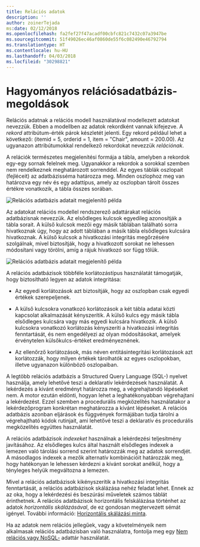 ```yaml
---
title: Relációs adatok
description: ''
author: zoinerTejada
ms:date: 02/12/2018
ms.openlocfilehash: fa2fef27f47acadf00cbfc821c7432c07a3947be
ms.sourcegitcommit: 51f49026ec46af0860de55f6c082490e46792794
ms.translationtype: HT
ms.contentlocale: hu-HU
ms.lasthandoff: 04/03/2018
ms.locfileid: "30298821"
---
```

# <a name="traditional-relational-database-solutions"></a>Hagyományos relációsadatbázis-megoldások

Relációs adatnak a relációs modell használatával modellezett adatokat nevezzük. Ebben a modellben az adatok rekordként vannak kifejezve. A *rekord* attribútum-érték párok készletét jelenti. Egy rekord például lehet a következő: (itemid = 5, orderid = 1, item = "Chair", amount = 200.00). Az ugyanazon attribútumokkal rendelkező rekordokat nevezzük *relációnak*. 

A relációk természetes megjelenítési formája a tábla, amelyben a rekordok egy-egy sornak felelnek meg. Ugyanakkor a rekordok a sorokkal szemben nem rendelkeznek meghatározott sorrenddel. Az egyes táblák oszlopait (fejléceit) az adatbázisséma határozza meg. Minden oszlophoz meg van határozva egy név és egy adattípus, amely az oszlopban tárolt összes értékre vonatkozik, a tábla összes sorában.

![Relációs adatbázis adatait megjelenítő példa](../images/example-relational.png)

Az adatokat relációs modellel rendszerező adattárakat relációs adatbázisnak nevezzük. Az elsődleges kulcsok egyedileg azonosítják a tábla sorait. A külső kulcsok mezői egy másik táblában található sorra hivatkoznak úgy, hogy az adott táblában a másik tábla elsődleges kulcsára hivatkoznak. A külső kulcsok a hivatkozási integritás megőrzésére szolgálnak, mivel biztosítják, hogy a hivatkozott sorokat ne lehessen módosítani vagy törölni, amíg a rájuk hivatkozó sor függ tőlük. 

![Relációs adatbázis adatait megjelenítő példa](../images/example-relational2.png)

A relációs adatbázisok többféle korlátozástípus használatát támogatják, hogy biztosítható legyen az adatok integritása:

- Az egyedi korlátozások azt biztosítják, hogy az oszlopban csak egyedi értékek szerepeljenek. 

- A külső kulcsokra vonatkozó korlátozások a két tábla adatai közti kapcsolat alkalmazását kényszerítik. A külső kulcs egy másik tábla elsődleges kulcsára vagy más egyedi kulcsára hivatkozik. A külső kulcsokra vonatkozó korlátozás kényszeríti a hivatkozási integritás fenntartását, és nem engedélyezi az olyan módosításokat, amelyek érvénytelen külsőkulcs-értéket eredményeznének.

- Az ellenőrző korlátozások, más néven entitásintegritási korlátozások azt korlátozzák, hogy milyen értékek tárolhatók az egyes oszlopokban, illetve ugyanazon különböző oszlopaiban. 

A legtöbb relációs adatbázis a Structured Query Language (SQL-) nyelvet használja, amely lehetővé teszi a deklaratív lekérdezések használatát. A lekérdezés a kívánt eredményt határozza meg, a végrehajtandó lépéseket nem. A motor ezután eldönti, hogyan lehet a leghatékonyabban végrehajtani a lekérdezést. Ezzel szemben a procedurális megközelítés használatakor a lekérdezőprogram konkrétan meghatározza a kívánt lépéseket. A relációs adatbázis azonban eljárások és függvények formájában tudja tárolni a végrehajtható kódok rutinjait, ami lehetővé teszi a deklaratív és procedurális megközelítés együttes használatát.

A relációs adatbázisok *indexeket* használnak a lekérdezési teljesítmény javításához. Az elsődleges kulcs által használt elsődleges indexek a lemezen való tárolási sorrend szerint határozzák meg az adatok sorrendjét. A másodlagos indexek a mezők alternatív kombinációit határozzák meg, hogy hatékonyan le lehessen kérdezni a kívánt sorokat anélkül, hogy a tényleges helyük megváltozna a lemezen.

Mivel a relációs adatbázisok kikényszerítik a hivatkozási integritás fenntartását, a relációs adatbázisok skálázása nehéz feladat lehet. Ennek az az oka, hogy a lekérdezési és beszúrási műveletek számos táblát érinthetnek. A relációs adatbázisok horizontális felskálázása történhet az adatok *horizontális skálázásával*, de ez gondosan megtervezett sémát igényel. További információ: [Horizontális skálázási minta](../../patterns/sharding.md).

Ha az adatok nem relációs jellegűek, vagy a követelményeik nem alkalmasak relációs adatbázisban való használatra, fontolja meg egy [Nem relációs vagy NoSQL-](../big-data/non-relational-data.md) adattár használatát.
